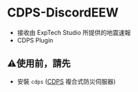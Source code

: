 # CDPS-DiscordEEW
- 接收由 ExpTech Studio 所提供的地震速報
- CDPS Plugin
## ⚠️使用前，請先
- 安裝 `cdps` ([CDPS](https://github.com/ExpTechTW/CDPS) 複合式防災伺服器)
